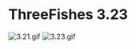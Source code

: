 # ThreeFishes 3.23

![3.21.gif](http://upload-images.jianshu.io/upload_images/2158529-6816772e010dd93f.gif?imageMogr2/auto-orient/strip)
![3.23.gif](http://upload-images.jianshu.io/upload_images/2158529-b97f104c049d49c4.gif?imageMogr2/auto-orient/strip)
